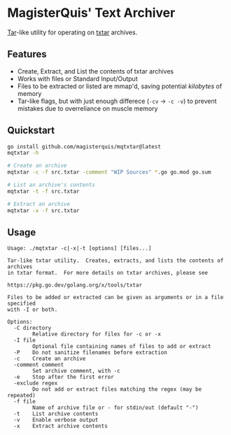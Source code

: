 MagisterQuis' Text Archiver
===========================
[Tar](https://man.openbsd.org/tar)-like utility for operating on
[txtar](https://pkg.go.dev/golang.org/x/tools/txtar) archives.

Features
--------
- Create, Extract, and List the contents of txtar archives
- Works with files or Standard Input/Output
- Files to be extracted or listed are mmap'd, saving potential _kilobytes_ of
  memory
- Tar-like flags, but with just enough differece (`-cv` -> `-c -v`) to prevent
  mistakes due to overreliance on muscle memory

Quickstart
----------
```sh
go install github.com/magisterquis/mqtxtar@latest
mqtxtar -h

# Create an archive
mqtxtar -c -f src.txtar -comment "WIP Sources" *.go go.mod go.sum

# List an archive's contents
mqtxtar -t -f src.txtar

# Extract an archive
mqtxtar -x -f src.txtar
```

Usage
-----
```
Usage: ./mqtxtar -c|-x|-t [options] [files...]

Tar-like txtar utility.  Creates, extracts, and lists the contents of archives
in txtar format.  For more details on txtar archives, please see

https://pkg.go.dev/golang.org/x/tools/txtar

Files to be added or extracted can be given as arguments or in a file specified
with -I or both.

Options:
  -C directory
    	Relative directory for files for -c or -x
  -I file
    	Optional file containing names of files to add or extract
  -P	Do not sanitize filenames before extraction
  -c	Create an archive
  -comment comment
    	Set archive comment, with -c
  -e	Stop after the first error
  -exclude regex
    	Do not add or extract files matching the regex (may be repeated)
  -f file
    	Name of archive file or - for stdin/out (default "-")
  -t	List archive contents
  -v	Enable verbose output
  -x	Extract archive contents
```
